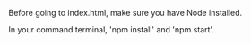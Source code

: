 Before going to index.html, make sure you have Node installed.

In your command terminal, 'npm install' and 'npm start'.
